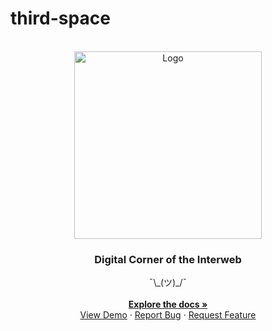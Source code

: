# third-space


<!-- PROJECT LOGO -->
<br />
<div align="center" id='readme-top'>
  <img src="https://i.gifer.com/embedded/download/Eypk.gif" alt="Logo" target='blank' width="300" height="300">

  <h3 align="center">Digital Corner of the Interweb</h3>

  <p align="center">
    ¯\_(ツ)_/¯
    <br />
    <br />
    <a href="https://github.com/WackyChomp/third-space"><strong>Explore the docs »</strong></a>
    <br />
    <a href="https://github.com/WackyChomp/third-space">View Demo</a>
    ·
    <a href="https://github.com/WackyChomp/third-space/issues">Report Bug</a>
    ·
    <a href="https://github.com/WackyChomp/third-space/issues">Request Feature</a>
  </p>
</div>

